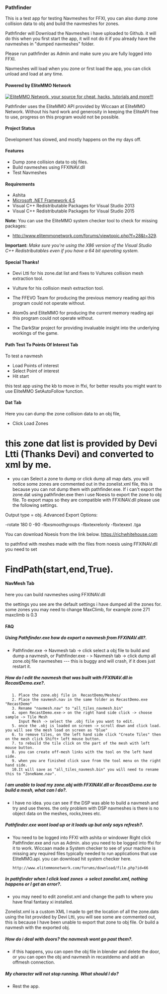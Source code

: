 ### Pathfinder
This is a test app for testing Navmeshes for FFXI, you can also dump zone collision data to obj and build the navmeshes for zones.

Pathfinder will Download the Navmeshes i have uploaded to Github.
it will do this when you first start the app, it will not do it if you already have the navmeshes in "dumped navmeshes" folder.

Please run pathfinder as Admin and make sure you are fully logged into FFXI.

Navmeshes will load when you zone or first load the app, you can click unload and load at any time.


#### Powered by EliteMMO Network
[![EliteMMO Network, your source for cheat, hacks, tutorials and more!!!](http://www.elitemmonetwork.com/img/468_60_FFXI.gif)](http://www.elitemmonetwork.com)

Pathfinder uses the EliteMMO API provided by Wiccaan at EliteMMO Network. Without his hard work and generosity in keeping the EliteAPI free to use, progress on this program would not be possible. 

#### Project Status
Development has slowed, and mostly happens on the my days off.

#### Features
* Dump zone collision data to obj files.
* Build navmeshes using FFXINAV.dll
* Test Navmeshes

#### Requirements
* Ashita
* [Microsoft .NET Framework 4.5](https://www.microsoft.com/en-US/Download/details.aspx?id=30653)
* Visual C++ Redistributable Packages for Visual Studio 2013  
* Visual C++ Redistributable Packages for Visual Studio 2015  

**Note:** You can use the EliteMMO system checker tool to check for missing packages:  
* http://www.elitemmonetwork.com/forums/viewtopic.php?f=28&t=329. 

**Important:** *Make sure you're using the X86 version of the Visual Studio C++ Redistributables even if you have a 64 bit operating system.*
    
#### Special Thanks!


* Devi Ltti for his zone.dat list and fixes to Vultures collision mesh extraction tool.

* Vulture for his collision mesh extraction tool.

* The FFEVO Team for producing the previous memory reading api this program could not operate without.

* Atom0s and EliteMMO for producing the current memory reading api this program could not operate without. 

* The DarkStar project for providing invaluable insight into the underlying workings of the game. 
	
	
#### Path Test To Points Of Interest Tab
To test a navmesh

* Load Points of interest 
* Select Point of interest
* Hit start
 
this test app using the kb to move in ffxi, for better results you might want to use EliteMMO SetAutoFollow function.


#### Dat Tab

Here you can dump the zone collision data to an obj file,

* Click Load Zones  
 # this zone dat list is provided by Devi Ltti (Thanks Devi) and converted to xml by me.
 
* you can Select a zone to dump or click dump all map dats.
 you will notice some zones are commented out in the zonelist.xml file, this is because you can not dump them with pathfinder.exe.
If i can't export the zone.dat using pathfinder.exe then i use Noesis to export the zone to obj file. To export maps so they are compatible with FFXINAV.dll please use the following settings.

Output type = obj.
Advanced Export Options:

-rotate 180 0 -90 -fbxsmoothgroups -fbxtexrelonly -fbxtexext .tga

You can download Noesis from the link below.
https://richwhitehouse.com

to pathfind with meshes made with the files from noesis using FFXINAV.dll you need to set 

#  FindPath(start,end,True).


#### NavMesh Tab

here you can build navmeshes using FFXINAV.dll

the settings you see are the default settings i have dumped all the zones for. 
some zones you may need to change MaxClimb, for example zone 271 maxclimb is 0.3


#### FAQ

##### Using Pathfinder.exe how do export a navmesh from FFXINAV.dll?.
    
* Pathfinder.exe -> Navmesh tab -> click select a obj file to build and dump a navmesh, or
       Pathfinder.exe - > Navmesh tab -> click dump all zone.obj file navmeshes --- this is buggy and will crash, if it does just restart it.
       
       
##### How do I edit the navmesh that was built with FFXINAV.dll in RecastDemo.exe?.
    
       1. Place the zone.obj file in  RecastDemo/Meshes/
       2. Place the navmesh.nav in the same folder as RecastDemo.exe "RecastDemo"
       3. Rename "navmesh.nav" to "all_tiles_navmesh.bin"
       4. open RecastDemo.exe-> on the right hand side click -> choose sample -> Tile Mesh
          Input Mesh -> select the .obj file you want to edit.
       5. once the .obj is loaded on screen -> scroll down and click load. you will see the mesh load on screen as "blue"
       6. to remove tiles, on the left hand side click "Create Tiles" then on the mesh click Shift+ left mouse button.
       7. to rebuild the tile click on the part of the mesh with left mouse button.
       8. you can create off-mesh links with the tool on the left hand side. 
       9. when you are finished click save from the tool menu on the right hand side.
       10.It will save as "all_tiles_navmesh.bin" you will need to rename this to "ZoneName.nav".   
       
##### I am unable to load my zone.obj with FFXINAV.dll or RecastDemo.exe to build a mesh, what can I do?.
    
* I have no idea. you can see if the DSP was able to build a navmesh and try and use theres. 
      the only problem with DSP navmeshes is there is no object data on the meshes, rocks,trees etc.   
      
##### Pathfinder.exe wont load up or it loads up but only says refresh?.
   
* You need to be logged into FFXI with ashita or windower
      Right click Pathfinder.exe and run as Admin. 
      also you need to be logged into ffxi for it to work.
      Wiccaan made a System checker to see of your machine is missing any required files typically
      needed to run applications that use EliteMMO.api. you can download hit system checker here.
      
      http://www.elitemmonetwork.com/forums/download/file.php?id=66
      
      
##### In pathfinder when I click load zones -> select zonelist.xml, nothing happens or I get an error?. 
   
* you may need to edit zonelist.xml and change the path to where you have final fantasy xi installed.

Zonelist.xml is a custom XML I made to get the location of all the zone.dats using the list provided by Devi Ltti, you will see some are commented out, this is because I have been unable to export that zone to obj file. Or build a navmesh with the exported obj.

##### How do i deal with doors? the navmesh wont go past them?.
   
* if this happens, you can open the obj file in blender and delete the door, or you can open the obj and navmesh in recastdemo and add an offmesh connection.


##### My character will not stop running. What should I do?
* Rest the app. 

       


